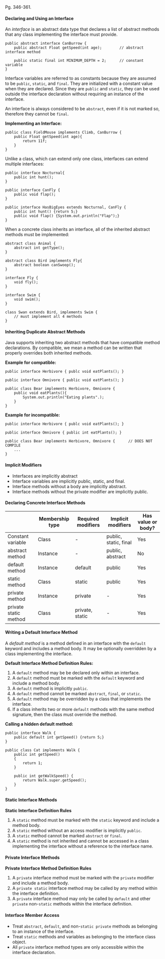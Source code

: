 Pg. 346-361.

#### Declaring and Using an Interface

An _interface_ is an abstract data type that declares a list of abstract methods that any class implementing the interface must provide.

```
public abstract interface CanBurrow {
    public abstract Float getSpeed(int age);        // abstract interface method

    public static final int MINIMUM_DEPTH = 2;      // constant variable
}
```

Interface variables are referred to as constants because they are assumed to be `public`, `static`, and `final`. They are initialized with a
constant value when they are declared. Since they are `public` and `static`, they can be used outside the interface declaration without
requiring an instance of the interface.

An interface is always considered to be `abstract`, even if it is not marked so, therefore they cannot be `final`.

**Implementing an Interface:**

```
public class FieldMouse implements Climb, CanBurrow {
    public Float getSpeed(int age){
        return 11f;
    }
}
```

Unlike a class, which can extend only one class, interfaces can extend multiple interfaces:

```
public interface Nocturnal{
    public int hunt();
}

public interface CanFly {
    public void flap();
}

public interface HasBigEyes extends Nocturnal, CanFly {
    public int hunt() {return 5;}
    public void flap() {System.out.println("Flap");}
}
```

When a concrete class inherits an interface, all of the inherited abstract methods must be implemented:

```
abstract class Animal {
    abstract int getType();
}

abstract class Bird implements Fly{
    abstract boolean canSwoop();
}

interface Fly {
    void fly();
}

interface Swim {
    void swim();
}

class Swan extends Bird, implements Swim {
    // must implement all 4 methods
}
```

#### Inheriting Duplicate Abstract Methods

Java supports inheriting two abstract methods that have compatible method declarations. By compatible, we mean a method
can be written that properly overrides both inherited methods.

**Example for compatible:**

```
public interface Herbivore { publc void eatPlants(); }

public interface Omnivore { public void eatPlants(); }

public class Bear implements Herbivore, Omnivore {
    public void eatPlants(){
        System.out.println("Eating plants".);
    }
}
```

**Example for incompatible:**

```
public interface Herbivore { publc void eatPlants(); }

public interface Omnivore { public int eatPlants(); }

public class Bear implements Herbivore, Omnivore {      // DOES NOT COMPILE
    ...
}
```

#### Implicit Modifiers

- Interfaces are implicitly abstract
- Interface variables are implicitly public, static, and final.
- Interface methods without a body are implicitly abstract.
- Interface methods without the private modifier are implicitly public.

#### Declaring Concrete Interface Methods

|                       | Membership type | Required modifiers | Implicit modifiers    | Has value or body? |
| --------------------- | --------------- | ------------------ | --------------------- | ------------------ |
| Constant variable     | Class           | -                  | public, static, final | Yes                |
| abstract method       | Instance        | -                  | public, abstract      | No                 |
| default method        | Instance        | default            | public                | Yes                |
| static method         | Class           | static             | public                | Yes                |
| private method        | Instance        | private            | -                     | Yes                |
| private static method | Class           | private, static    | -                     | Yes                |

#### Writing a Default Interface Method

A _default method_ is a method defined in an interface with the `default` keyword and includes a method body. It may be optionally
overridden by a class implementing the interface.

**Default Interface Method Definition Rules:**

1. A `default` method may be be declared only within an interface.
2. A `default` method must be marked with the `default` keyword and include a method body.
3. A `default` method is implicitly `public`.
4. A `default` method cannot be marked `abstract`, `final`, or `static`.
5. A `default` method may be overridden by a class that implements the interface.
6. If a class inherits two or more `default` methods with the same method signature, then the class must override the method.

**Calling a hidden default method:**

```
public interface Walk {
    public default int getSpeed() {return 5;}
}

public class Cat implements Walk {
    public int getSpeed()
    {
        return 1;
    }

    public int getWalkSpeed() {
        return Walk.super.getSpeed();
    }
}
```

#### Static Interface Methods

**Static Interface Definition Rules**

1. A `static` method must be marked with the `static` keyword and include a method body.
2. A `static` method without an access modifier is implicitly `public`.
3. A `static` method cannot be marked `abstract` or `final`.
4. A `static` method is not inherited and cannot be accessed in a class implementing the interface without a reference to the interface
   name.

#### Private Interface Methods

**Private Interface Method Definition Rules**

1. A `private` interface method must be marked with the `private` modifier and include a method body.
2. A `private static` interface method may be called by any method within the interface definition.
3. A `private` interface method may only be called by `default` and other `private` non-`static` methods within the interface definition.

#### Interface Member Access

- Treat `abstract`, `default`, and non-`static private` methods as belonging to an instance of the interface.
- Treat `static` methods and variables as belonging to the interface class object.
- All `private` interface method types are only accessible within the interface declaration.
